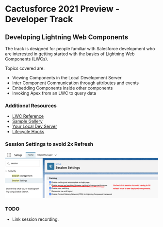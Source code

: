 # Cactusforce 2021 Preview - Developer Track


## Developing Lightning Web Components

The track is designed for people familiar with Salesforce development who are interested in getting started with the basics of Lightning Web Components (LWCs).  

Topics covered are:

* Viewing Components in the Local Development Server
* Inter Component Communication through attributes and events
* Embedding Components inside other components
* Invoking Apex from an LWC to query data


### Additional Resources
* [LWC Reference](https://developer.salesforce.com/docs/component-library/overview/components)
* [Sample Gallery](https://trailhead.salesforce.com/sample-gallery)
* [Your Local Dev Server](http://localhost:3333)
* [Lifecycle Hooks](https://developer.salesforce.com/docs/component-library/documentation/en/lwc/lwc.reference_lifecycle_hooks)


### Session Settings to avoid 2x Refresh
![Session Settings](images/Session-Settings-Salesforce.png)


### TODO
* Link session recording.


